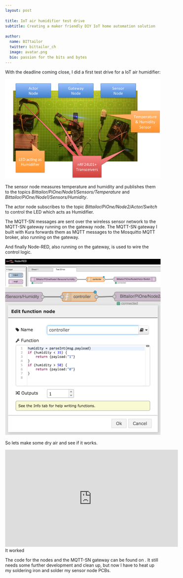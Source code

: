 ```yaml
---
layout: post

title: IoT air humidifier test drive
subtitle: Creating a maker friendly DIY IoT home automation solution

author:
  name: BITtailor
  twitter: bittailor_ch
  image: avatar.png
  bio: passion for the bits and bytes
---
```

[Kura]: https://eclipse.org/kura/
[Hello World Example]: http://eclipse.github.io/kura/doc/hello-example.html
[Getting Started]: http://eclipse.github.io/kura/doc/kura-setup.html
[RPi]: http://www.raspberrypi.org/
[Raspberry Pi Quick Start]: http://eclipse.github.io/kura/doc/raspberry-pi-quick-start.html
[nRF24]: https://www.nordicsemi.com/eng/Products/2.4GHz-RF/nRF24L01P
[Tycho]: https://eclipse.org/tycho/
[OSGI]: http://www.osgi.org/Main/HomePage
[Java]: http://www.oracle.com/technetwork/java/index.html
[Maven]: http://maven.apache.org/
[Continuous Integration]: http://www.martinfowler.com/articles/continuousIntegration.html
[mockito]: http://mockito.org/


With the deadline coming close, I did a first test drive for a IoT air humidifier:

![TestDriveSetup1](/images/TestDriveSetup1.png)

<!-- more -->

The sensor node measures temperature and humidity and publishes them to the topics *Bittailor/PiOne/Node1/Sensors/Temperature*
and *Bittailor/PiOne/Node1/Sensors/Humidity*.

The actor node subscribes to the topic *Bittailor/PiOne/Node2/Actor/Switch* to control the LED which acts as Humidifier.

The MQTT-SN messages are sent over the wireless sensor network to the MQTT-SN gateway running on the gateway node. The MQTT-SN gateway I built with Kura forwards them as MQTT messages to the Mosquitto MQTT broker, also running on the gateway.

And finally Node-RED, also running on the gateway, is used to wire the control logic.

![NodeRedControlFlow](/images/NodeRedControlFlow.png)
![NodeRedControlFlow](/images/NodeRedControlCode.png)

So lets make some dry air and see if it works.

<iframe width="560" height="315" src="https://www.youtube.com/embed/lOs6_VtJEck" frameborder="0" allowfullscreen></iframe>
<br>
It worked <i class="fa fa-thumbs-o-up"></i>

The code for the nodes and the MQTT-SN gateway can be found on [<i class="fa fa-github fa-2x"></i>](https://github.com/bittailor/BtIot). It still needs some further development and clean up, but now I have to heat up my soldering iron and solder my sensor node PCBs.
